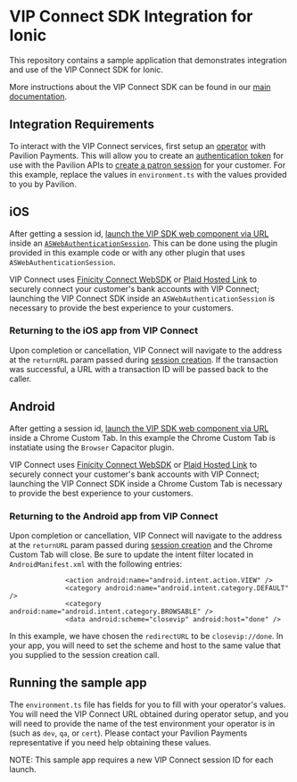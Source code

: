 # VIP Connect SDK Integration for Ionic

This repository contains a sample application that demonstrates integration and use of the VIP Connect SDK for Ionic.

More instructions about the VIP Connect SDK can be found in our [main documentation](https://developer.vippreferred.com/).

## Integration Requirements

To interact with the VIP Connect services, first setup an [operator](https://developer.vippreferred.com/operator-onboarding/operator-setup) with Pavilion Payments.
This will allow you to create an [authentication token](https://developer.vippreferred.com/integration-steps/operator-requirements) for use with the Pavilion APIs
to [create a patron session](https://developer.vippreferred.com/APIS/SDK/create-patron-session) for your customer. For this example, replace the values in `environment.ts` with
the values provided to you by Pavilion.


## iOS
After getting a session id, [launch the VIP SDK web component via URL](https://developer.vippreferred.com/integration-steps/invoke-web-component) inside
an [`ASWebAuthenticationSession`](https://developer.apple.com/documentation/authenticationservices/aswebauthenticationsession). 
This can be done using the plugin provided in this example code or with any other plugin that uses `ASWebAuthenticationSession`.

VIP Connect uses [Finicity Connect WebSDK](https://developer.mastercard.com/open-banking-us/documentation/connect/integrating/webviews/android-webviews/) or [Plaid Hosted Link](https://plaid.com/docs/link/hosted-link/) to securely connect your customer\'s bank accounts with VIP Connect; launching
the VIP Connect SDK inside an `ASWebAuthenticationSession` is necessary to provide the best experience to your customers. 

### Returning to the iOS app from VIP Connect

Upon completion or cancellation, VIP Connect will navigate to the address at the `returnURL` param passed during [session creation](https://developer.vippreferred.com/APIS/SDK/create-patron-session). 
If the transaction was successful, a URL with a transaction ID will be passed back to the caller. 

## Android
After getting a session id, [launch the VIP SDK web component via URL](https://developer.vippreferred.com/integration-steps/invoke-web-component) inside
a Chrome Custom Tab. In this example the Chrome Custom Tab is instatiate using the `Browser` Capacitor plugin.

VIP Connect uses [Finicity Connect WebSDK](https://developer.mastercard.com/open-banking-us/documentation/connect/integrating/webviews/android-webviews/) or [Plaid Hosted Link](https://plaid.com/docs/link/hosted-link/) to securely connect your customer\'s bank accounts with VIP Connect; launching
the VIP Connect SDK inside a Chrome Custom Tab is necessary to provide the best experience to your customers. 

### Returning to the Android app from VIP Connect

Upon completion or cancellation, VIP Connect will navigate to the address at the `returnURL` param passed during [session creation](https://developer.vippreferred.com/APIS/SDK/create-patron-session) and the Chrome Custom Tab will close. 
Be sure to update the intent filter located in `AndroidManifest.xml` with the following entries:

```
              <action android:name="android.intent.action.VIEW" />
              <category android:name="android.intent.category.DEFAULT" />
              <category android:name="android.intent.category.BROWSABLE" />
              <data android:scheme="closevip" android:host="done" />
```
In this example, we have chosen the `redirectURL` to be `closevip://done`. In your app, you will need to set the scheme and host to the same value that you supplied to the session creation call.

## Running the sample app

The `environment.ts` file has fields for you to fill with your operator\'s values. You will need the VIP Connect URL
obtained during operator setup, and you will need to provide the name of the test environment your operator is in (such as `dev`, `qa`, or `cert`). Please contact your
Pavilion Payments representative if you need help obtaining these values.

NOTE: This sample app requires a new VIP Connect session ID for each launch.


